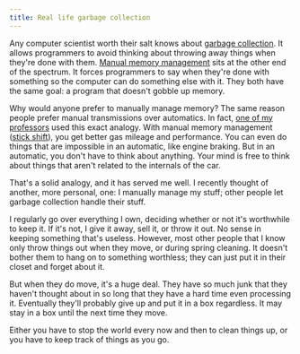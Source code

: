 ```yaml
---
title: Real life garbage collection
---
```


Any computer scientist worth their salt knows about [garbage
collection][1]. It allows programmers to avoid thinking about
throwing away things when they're done with them. [Manual memory
management][2] sits at the other end of the spectrum. It forces
programmers to say when they're done with something so the computer
can do something else with it. They both have the same goal: a
program that doesn't gobble up memory.

Why would anyone prefer to manually manage memory? The same reason
people prefer manual transmissions over automatics. In fact, [one
of my professors][3] used this exact analogy. With manual memory
management ([stick shift][4]), you get better gas mileage and
performance. You can even do things that are impossible in an
automatic, like engine braking. But in an automatic, you don't have
to think about anything. Your mind is free to think about things
that aren't related to the internals of the car.

That's a solid analogy, and it has served me well. I recently thought
of another, more personal, one: I manually manage my stuff; other
people let garbage collection handle their stuff.

I regularly go over everything I own, deciding whether or not it's
worthwhile to keep it. If it's not, I give it away, sell it, or
throw it out. No sense in keeping something that's useless. However,
most other people that I know only throw things out when they move,
or during spring cleaning. It doesn't bother them to hang on to
something worthless; they can just put it in their closet and forget
about it.

But when they do move, it's a huge deal. They have so much junk
that they haven't thought about in so long that they have a hard
time even processing it. Eventually they'll probably give up and
put it in a box regardless. It may stay in a box until the next
time they move.

Either you have to stop the world every now and then to clean things
up, or you have to keep track of things as you go.

[1]: http://en.wikipedia.org/wiki/Garbage_collection_(computer_science)
[2]: http://en.wikipedia.org/wiki/Manual_memory_management
[3]: https://zweb.cs.utexas.edu/users/downing/drupal/
[4]: http://en.wikipedia.org/wiki/Stick_shift
